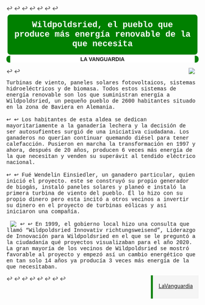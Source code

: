 <!DOCTYPE html>↩
<html>↩
    <head>↩
        <meta charset="utf-8">↩
        <title>Derivado de "Ecología"</title>↩
    </head>↩
    <body>↩
    <h1 style="font-family:courier;background:green; color:white; font-weight:bold; padding:15px; border:3px solid white; margin-top:5px; margin-bottom:40px; text-align:center; font-size:22px; border-radius:10px;">Wildpoldsried, el pueblo que produce más energía renovable de la que necesita</h1><p style="font-family:helvetica;background: white; font-weight: bold; padding: 1px; border-left:10px solid green; border-top-left-radius:8px; border-bottom-left-radius:8px;margin-top:-40px; text-align:center; border-right:10px solid green; border-top-right-radius:8px; border-bottom-right-radius:8px">LA VANGUARDIA</p>↩
↩
   <img src="https://upload.wikimedia.org/wikipedia/commons/thumb/b/bb/Alternative_Energies.jpg/220px-Alternative_Energies.jpg" style="float:right;margin-left:10px; margin-right:10px"> <p style="font-family:courier;"> Turbinas de viento, paneles solares fotovoltaicos, sistemas hidroeléctricos y de biomasa. Todos estos sistemas de energía renovable son los que suministran energía a Wildpoldsried, un pequeño pueblo de 2600 habitantes situado en la zona de Baviera en Alemania.<br><br>↩
↩
Los habitantes de esta aldea se dedican mayoritariamente a la ganadería lechera y la decisión de ser autosufientes surgió de una iniciativa ciudadana. Los ganaderos no querían continuar quemando diésel para tener calefacción. Pusieron en marcha la transformación en 1997 y ahora, después de 20 años, producen 6 veces más energía de la que necesitan y venden su superávit al tendido eléctrico nacional.<br><br>↩
↩
Fué Wendelin Einsiedler, un ganadero particular, quien inició el proyecto. este se construyó su propio generador de biogás, instaló paneles solares y planeó e instaló la primera turbina de viento del pueblo. Él lo hizo con su propio dinero pero esta incitó a otros vecinos a invertir su dinero en el proyecto de turbinas eólicas y así iniciaron una compañía.<br><br> <img src="https://upload.wikimedia.org/wikipedia/commons/thumb/c/cd/Oesterwurth_solarhaus_hinter_raps.JPG/220px-Oesterwurth_solarhaus_hinter_raps.JPG" style="float:left;margin-left:10px; margin-right:10px">↩
↩
En 1999, el gobierno local hizo una consulta que llamó “Wildpoldsried Innovativ richtungsweisend”, Liderazgo de Innovación para Wildpoldsried  en el que se le preguntó a la ciudadanía qué proyectos visualizaban para el año 2020. La gran mayoría de los vecinos de Wildpoldsried se mostró favorable al proyecto y empezó así un cambio energético que en tan solo 14 años ya producía 3 veces más energía de la que necesitaban.</p>↩
↩
<a href="https://www.lavanguardia.com/natural/20170928/431608605163/wildpoldsried-energia-renovable-autosuficiencia-ganaderos-iniciativa-ciudadana.html" style="padding:15px 15px 20px 15px;border-left:5px solid green;background:#F5F5F5;margin-bottom:30px;line-height:26px !important; float:right">LaVanguardia</a>↩
↩
↩
↩
↩
    </body>↩
</html>
